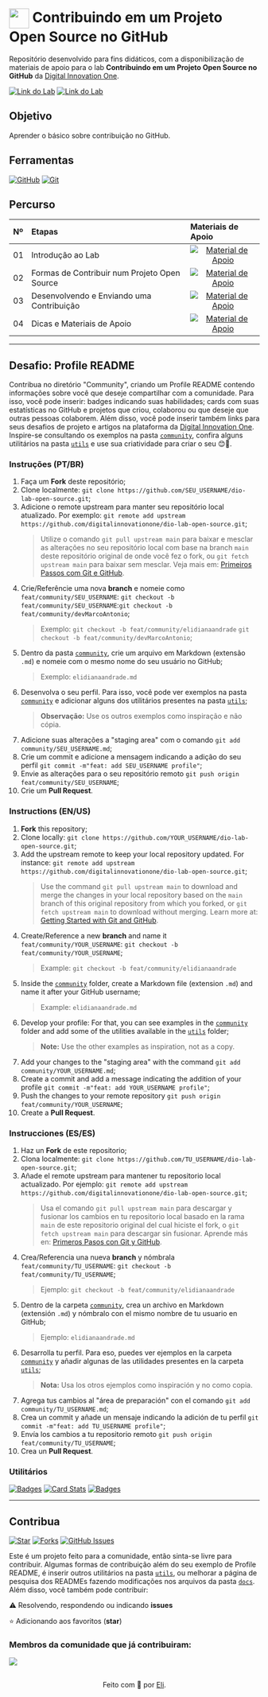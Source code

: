 <h1>
    <a href="https://www.dio.me/">
     <img align="center" width="40px" src="https://hermes.digitalinnovation.one/assets/diome/logo-minimized.png"></a>
    <span> Contribuindo em um Projeto Open Source no GitHub</span>
</h1>

Repositório desenvolvido para fins didáticos, com a disponibilização de materiais de apoio para o lab **Contribuindo em um Projeto Open Source no GitHub** da [Digital Innovation One](https://www.dio.me/).

[![Link do Lab](https://img.shields.io/badge/▶-000?style=for-the-badge&logo=movie&logoColor=E94D5F)](https://web.dio.me/lab/desafio-de-projeto-contribuindo-em-um-projeto-open-source-no-github/learning/913f26fd-1018-4643-b59a-6356ea77dc2e) 
[![Link do Lab](https://img.shields.io/badge/Acesse%20o%20Lab%20na%20Plataforma-E94D5F?style=for-the-badge)](https://web.dio.me/lab/desafio-de-projeto-contribuindo-em-um-projeto-open-source-no-github/learning/913f26fd-1018-4643-b59a-6356ea77dc2e)

## Objetivo
Aprender o básico sobre contribuição no GitHub.

## Ferramentas
[![GitHub](https://img.shields.io/badge/GitHub-000?style=for-the-badge&logo=github&logoColor=30A3DC)](https://docs.github.com/)
[![Git](https://img.shields.io/badge/Git-000?style=for-the-badge&logo=git&logoColor=E94D5F)](https://git-scm.com/doc) 

## Percurso
<table>
  <thead>
    <tr align="left">
      <th>Nº</th>
      <th>Etapas</th>
      <th>Materiais de Apoio</th>
    </tr>
  </thead>
  <tbody align="left">
    <tr>
      <td>01</td>
      <td>Introdução ao Lab</td>
      <td align="center">
        <a href="">
           <img align="center" alt="Material de Apoio" src="https://img.shields.io/badge/Ver%20Material-30A3DC?style=for-the-badge">
        </a>
      </td>
    </tr>
    <tr>
      <td>02</td>
      <td>Formas de Contribuir num Projeto Open Source</td>
      <td align="center">
        <a href="">
           <img align="center" alt="Material de Apoio" src="https://img.shields.io/badge/Ver%20Material-E94D5F?style=for-the-badge">
        </a>
      </td>
    </tr>
    <tr>
      <td>03</td>
      <td>Desenvolvendo e Enviando uma Contribuição</td>
      <td align="center">
        <a href="">
           <img align="center" alt="Material de Apoio" src="https://img.shields.io/badge/Ver%20Material-30A3DC?style=for-the-badge">
        </a>
      </td>    
    </tr>
    <tr>
      <td>04</td>
      <td>Dicas e Materiais de Apoio</td>
      <td align="center">
        <a href="">
           <img align="center" alt="Material de Apoio" src="https://img.shields.io/badge/Ver%20Material-E94D5F?style=for-the-badge">
        </a>
      </td>    
    </tr>
  </tbody>
  <tfoot></tfoot>
</table>

---
##  Desafio: Profile README

 Contribua no diretório "Community", criando um Profile README contendo informações sobre você que deseje compartilhar com a comunidade. Para isso, você pode inserir: badges indicando suas habilidades; cards com suas estatísticas no GitHub e projetos que criou, colaborou ou que deseje que outras pessoas colaborem. Além disso, você pode inserir também links para seus desafios de projeto e artigos na plataforma da [Digital Innovation One](https://www.dio.me/). <br>
 Inspire-se consultando os exemplos na pasta [`community`](https://github.com/digitalinnovationone/dio-lab-open-source/tree/main/community), confira alguns utilitários na pasta [`utils`](https://github.com/digitalinnovationone/dio-lab-open-source/tree/main/utils) e use sua criatividade para criar o seu 😊💙.

### Instruções (PT/BR)
1. Faça um **Fork** deste repositório;
2. Clone localmente: `git clone https://github.com/SEU_USERNAME/dio-lab-open-source.git`;
3. Adicione o remote upstream para manter seu repositório local atualizado. Por exemplo: `git remote add upstream https://github.com/digitalinnovationone/dio-lab-open-source.git`;
    > Utilize o comando `git pull upstream main` para baixar e mesclar as alterações no seu repositório local com base na branch `main` deste repositório original de onde você fez o fork, ou `git fetch upstream main` para baixar sem mesclar. Veja mais em: [Primeiros Passos com Git e GitHub](https://github.com/digitalinnovationone/dio-curso-git-github/blob/main/materiais-de-apoio/03-primeiros-passos-com-git-e-github.md).
4. Crie/Referêncie uma nova **branch** e nomeie como `feat/community/SEU_USERNAME`: `git checkout -b feat/community/SEU_USERNAME`:`git checkout -b feat/community/devMarcoAntonio`;
    > Exemplo: `git checkout -b feat/community/elidianaandrade` `git checkout -b feat/community/devMarcoAntonio`;
5. Dentro da pasta [`community`](https://github.com/digitalinnovationone/dio-lab-open-source/tree/main/community), crie um arquivo em Markdown (extensão `.md`) e nomeie com o mesmo nome do seu usuário no GitHub;
    > Exemplo: `elidianaandrade.md` <br>
6. Desenvolva o seu perfil. Para isso, você pode ver exemplos na pasta [`community`](https://github.com/digitalinnovationone/dio-lab-open-source/tree/main/community) e adicionar alguns dos utilitários presentes na pasta [`utils`](https://github.com/digitalinnovationone/dio-lab-open-source/tree/main/utils);
    > **Observação:** Use os outros exemplos como inspiração e não cópia.
7. Adicione suas alterações a "staging area" com o comando `git add community/SEU_USERNAME.md`;
8. Crie um commit e adicione a mensagem indicando a adição do seu perfil `git commit -m"feat: add SEU_USERNAME profile"`;
9. Envie as alterações para o seu repositório remoto `git push origin feat/community/SEU_USERNAME`; 
10. Crie um **Pull Request**.

### Instructions (EN/US)
1. **Fork** this repository;
2. Clone locally: `git clone https://github.com/YOUR_USERNAME/dio-lab-open-source.git`;
3. Add the upstream remote to keep your local repository updated. For instance: `git remote add upstream https://github.com/digitalinnovationone/dio-lab-open-source.git`;
    > Use the command `git pull upstream main` to download and merge the changes in your local repository based on the `main` branch of this original repository from which you forked, or `git fetch upstream main` to download without merging. Learn more at: [Getting Started with Git and GitHub](https://github.com/digitalinnovationone/dio-curso-git-github/blob/main/materiais-de-apoio/03-primeiros-passos-com-git-e-github.md).
4. Create/Reference a new **branch** and name it `feat/community/YOUR_USERNAME`: `git checkout -b feat/community/YOUR_USERNAME`;
    > Example: `git checkout -b feat/community/elidianaandrade`
5. Inside the [`community`](https://github.com/digitalinnovationone/dio-lab-open-source/tree/main/community) folder, create a Markdown file (extension `.md`) and name it after your GitHub username;
    > Example: `elidianaandrade.md` <br>
6. Develop your profile: For that, you can see examples in the [`community`](https://github.com/digitalinnovationone/dio-lab-open-source/tree/main/community) folder and add some of the utilities available in the [`utils`](https://github.com/digitalinnovationone/dio-lab-open-source/tree/main/utils) folder;
    > **Note:** Use the other examples as inspiration, not as a copy.
7. Add your changes to the "staging area" with the command `git add community/YOUR_USERNAME.md`;
8. Create a commit and add a message indicating the addition of your profile `git commit -m"feat: add YOUR_USERNAME profile"`;
9. Push the changes to your remote repository `git push origin feat/community/YOUR_USERNAME`;
10. Create a **Pull Request**.

### Instrucciones (ES/ES)
1. Haz un **Fork** de este repositorio;
2. Clona localmente: `git clone https://github.com/TU_USERNAME/dio-lab-open-source.git`;
3. Añade el remote upstream para mantener tu repositorio local actualizado. Por ejemplo: `git remote add upstream https://github.com/digitalinnovationone/dio-lab-open-source.git`;
    > Usa el comando `git pull upstream main` para descargar y fusionar los cambios en tu repositorio local basado en la rama `main` de este repositorio original del cual hiciste el fork, o `git fetch upstream main` para descargar sin fusionar. Aprende más en: [Primeros Pasos con Git y GitHub](https://github.com/digitalinnovationone/dio-curso-git-github/blob/main/materiais-de-apoio/03-primeiros-passos-com-git-e-github.md).
4. Crea/Referencia una nueva **branch** y nómbrala `feat/community/TU_USERNAME`: `git checkout -b feat/community/TU_USERNAME`;
    > Ejemplo: `git checkout -b feat/community/elidianaandrade`
5. Dentro de la carpeta [`community`](https://github.com/digitalinnovationone/dio-lab-open-source/tree/main/community), crea un archivo en Markdown (extensión `.md`) y nómbralo con el mismo nombre de tu usuario en GitHub;
    > Ejemplo: `elidianaandrade.md` <br>
6. Desarrolla tu perfil. Para eso, puedes ver ejemplos en la carpeta [`community`](https://github.com/digitalinnovationone/dio-lab-open-source/tree/main/community) y añadir algunas de las utilidades presentes en la carpeta [`utils`](https://github.com/digitalinnovationone/dio-lab-open-source/tree/main/utils);
    > **Nota:** Usa los otros ejemplos como inspiración y no como copia.
7. Agrega tus cambios al "área de preparación" con el comando `git add community/TU_USERNAME.md`;
8. Crea un commit y añade un mensaje indicando la adición de tu perfil `git commit -m"feat: add TU_USERNAME profile"`;
9. Envía los cambios a tu repositorio remoto `git push origin feat/community/TU_USERNAME`;
10. Crea un **Pull Request**.

### Utilitários

[![Badges](https://img.shields.io/badge/Badges-30A3DC?style=for-the-badge)](https://github.com/digitalinnovationone/dio-lab-open-source/blob/main/utils/badges/badges.md)
[![Card Stats](https://img.shields.io/badge/Card%20Stats-E94D5F?style=for-the-badge)](https://github.com/digitalinnovationone/dio-lab-open-source/blob/main/utils/cards/github-stats.md)
[![Badges](https://img.shields.io/badge/Card%20Streak%20States-30A3DC?style=for-the-badge)](https://github.com/digitalinnovationone/dio-lab-open-source/blob/main/utils/cards/github-streak-stats.md)

---

## Contribua
[![Star](https://img.shields.io/github/stars/digitalinnovationone/dio-lab-open-source?style=social)](https://github.com/digitalinnovationone/dio-lab-open-source/stargazers)
[![Forks](https://img.shields.io/github/forks/digitalinnovationone/dio-lab-open-source?style=social)](https://github.com/digitalinnovationone/dio-lab-open-source/forks)
[![GitHub Issues](https://img.shields.io/github/issues/digitalinnovationone/dio-lab-open-source?style=social)](https://github.com/digitalinnovationone/dio-lab-open-source/issues/)

 Este é um projeto feito para a comunidade, então sinta-se livre para contribuir. Algumas formas de contribuição além do seu exemplo de Profile README, é inserir outros utilitários na pasta [`utils`](https://github.com/elidianaandrade/dio-lab-open-source/tree/main/utils), ou melhorar a página de pesquisa dos READMEs fazendo modificações nos arquivos da pasta [`docs`](https://github.com/elidianaandrade/dio-lab-open-source/tree/main/docs). <br>
 Além disso, você também pode contribuir:
 
⚠️ Resolvendo, respondendo ou indicando **issues**

⭐ Adicionando aos favoritos (**star**) 

### Membros da comunidade que já contribuiram:
<a href="https://github.com/elidianaandrade/dio-lab-open-source/graphs/contributors">
  <img src="https://contrib.rocks/image?repo=elidianaandrade/dio-lab-open-source"/>
</a>

##
<div align="center">Feito com 💙 por <a href="https://github.com/elidianaandrade">Eli</a>.</div>
